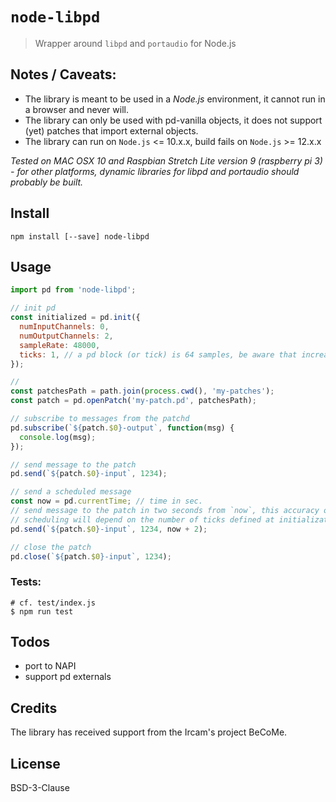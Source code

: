 # `node-libpd`

> Wrapper around `libpd` and `portaudio` for Node.js

## Notes / Caveats:
- The library is meant to be used in a _Node.js_ environment, it cannot run in a browser and never will.
- The library can only be used with pd-vanilla objects, it does not support (yet) patches that import external objects.
- The library can run on `Node.js` <= 10.x.x, build fails on `Node.js` >= 12.x.x

_Tested on MAC OSX 10 and Raspbian Stretch Lite version 9 (raspberry pi 3) - for other platforms, dynamic libraries for libpd and portaudio should probably be built._

## Install

```
npm install [--save] node-libpd
```


## Usage

```js
import pd from 'node-libpd';

// init pd
const initialized = pd.init({
  numInputChannels: 0,
  numOutputChannels: 2,
  sampleRate: 48000,
  ticks: 1, // a pd block (or tick) is 64 samples, be aware that increasing this value will throttle messages
});

// 
const patchesPath = path.join(process.cwd(), 'my-patches');
const patch = pd.openPatch('my-patch.pd', patchesPath);

// subscribe to messages from the patchd
pd.subscribe(`${patch.$0}-output`, function(msg) {
  console.log(msg);
});

// send message to the patch
pd.send(`${patch.$0}-input`, 1234);

// send a scheduled message
const now = pd.currentTime; // time in sec.
// send message to the patch in two seconds from `now`, this accuracy of the
// scheduling will depend on the number of ticks defined at initialization
pd.send(`${patch.$0}-input`, 1234, now + 2);

// close the patch
pd.close(`${patch.$0}-input`, 1234);
```

### Tests:

```
# cf. test/index.js
$ npm run test
```

## Todos

- port to NAPI
- support pd externals

## Credits

The library has received support from the Ircam's project BeCoMe.

## License

BSD-3-Clause
